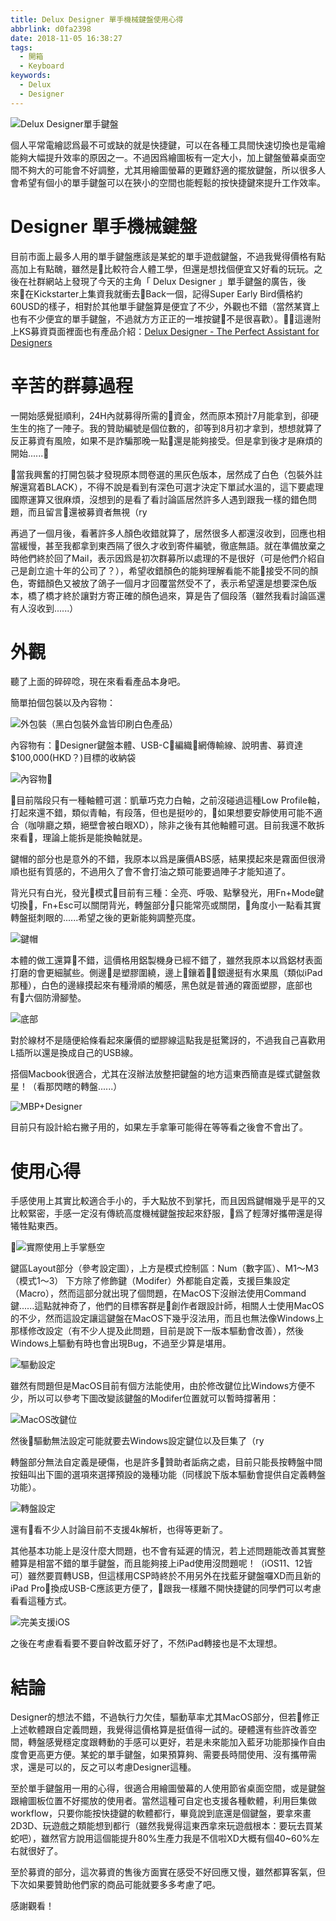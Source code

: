 ```yaml
---
title: Delux Designer 單手機械鍵盤使用心得
abbrlink: d0fa2398
date: 2018-11-05 16:38:27
tags:
  - 開箱
  - Keyboard
keywords:
  - Delux
  - Designer
---
```


![Delux Designer單手鍵盤](https://static.driftking.tw/2024/06/59c2b75fd1f1fc413afa4b9a92b3f2f7.jpg)

個人平常電繪認爲最不可或缺的就是快捷鍵，可以在各種工具間快速切換也是電繪能夠大幅提升效率的原因之一。不過因爲繪圖板有一定大小，加上鍵盤螢幕桌面空間不夠大的可能會不好調整，尤其用繪圖螢幕的更難舒適的擺放鍵盤，所以很多人會希望有個小的單手鍵盤可以在狹小的空間也能輕鬆的按快捷鍵來提升工作效率。<!--more-->

# Designer 單手機械鍵盤

目前市面上最多人用的單手鍵盤應該是某蛇的單手遊戲鍵盤，不過我覺得價格有點高加上有點醜，雖然是比較符合人體工學，但還是想找個便宜又好看的玩玩。之後在社群網站上發現了今天的主角「 Delux Designer 」單手鍵盤的廣告，後來在Kickstarter上集資我就衝去Back一個，記得Super Early Bird價格約60USD的樣子，相對於其他單手鍵盤算是便宜了不少，外觀也不錯（當然某寶上也有不少便宜的單手鍵盤，不過就方方正正的一堆按鍵不是很喜歡）。這邊附上KS募資頁面裡面也有產品介紹：[Delux Designer - The Perfect Assistant for Designers](https://www.kickstarter.com/projects/1594516409/delux-designer-the-perfect-assistant-for-designers)

# 辛苦的群募過程

一開始感覺挺順利，24H內就募得所需的資金，然而原本預計7月能拿到，卻硬生生的拖了一陣子。我的贊助編號是個位數的，卻等到8月初才拿到，想想就算了反正募資有風險，如果不是詐騙那晚一點還是能夠接受。但是拿到後才是麻煩的開始......

當我興奮的打開包裝才發現原本問卷選的黑灰色版本，居然成了白色（包裝外註解還寫着BLACK），不得不說是看到有深色可選才決定下單試水溫的，這下要處理國際運算又很麻煩，沒想到的是看了看討論區居然許多人遇到跟我一樣的錯色問題，而且留言還被募資者無視（ry

再過了一個月後，看著許多人顏色收錯就算了，居然很多人都還沒收到，回應也相當緩慢，甚至我都拿到東西隔了很久才收到寄件編號，徹底無語。就在準備放棄之時他們終於回了Mail，表示因爲是初次群募所以處理的不是很好（可是他們介紹自己是創立逾十年的公司了？），希望收錯顏色的能夠理解看能不能接受不同的顏色，寄錯顏色又被放了鴿子一個月才回覆當然受不了，表示希望還是想要深色版本，橋了橋才終於讓對方寄正確的顏色過來，算是告了個段落（雖然我看討論區還有人沒收到......）

# 外觀

聽了上面的碎碎唸，現在來看看產品本身吧。

簡單拍個包裝以及內容物：

![外包裝（黑白包裝外盒皆印刷白色產品）](https://static.driftking.tw/2024/06/28ec0a0a395def737168c9af736f84d3.jpg)

內容物有：Designer鍵盤本體、USB-C編織網傳輸線、說明書、募資達$100,000(HKD？)目標的收納袋

![內容物](https://static.driftking.tw/2024/06/729369cc3f35faf881dc194480ca382d.jpg)

目前階段只有一種軸體可選：凱華巧克力白軸，之前沒碰過這種Low Profile軸，打起來還不錯，類似青軸，有段落，但也是挺吵的，如果想要安靜使用可能不適合（咖啡廳之類，絕壁會被白眼XD），除非之後有其他軸體可選。目前我還不敢拆來看，理論上能拆是能換軸就是。

鍵帽的部分也是意外的不錯，我原本以爲是廉價ABS感，結果摸起來是霧面但很滑順也挺有質感的，不過用久了會不會打油之類可能要過陣子才能知道了。

背光只有白光，發光模式目前有三種：全亮、呼吸、點擊發光，用Fn+Mode鍵切換，Fn+Esc可以關閉背光，轉盤部分只能常亮或關閉，角度小一點看其實轉盤挺刺眼的......希望之後的更新能夠調整亮度。

![鍵帽](https://static.driftking.tw/2024/06/eb2f10153cd748230619aef4704a3402.jpg)

本體的做工還算不錯，這價格用鋁製機身已經不錯了，雖然我原本以爲鋁材表面打磨的會更細膩些。側邊是塑膠圍繞，邊上鑲着銀邊挺有水果風（類似iPad那種），白色的邊緣摸起來有種滑順的觸感，黑色就是普通的霧面塑膠，底部也有六個防滑腳墊。

![底部](https://static.driftking.tw/2024/06/a7b7e16a72db4b600b214ce34fdea484.jpg)

對於線材不是隨便給條看起來廉價的塑膠線這點我是挺驚訝的，不過我自己喜歡用L插所以還是換成自己的USB線。

搭個Macbook很適合，尤其在沒辦法放整把鍵盤的地方這東西簡直是蝶式鍵盤救星！（看那閃瞎的轉盤......）

![MBP+Designer](https://static.driftking.tw/2024/06/f0b788e162f1c5be449decf1847a9a02.jpg)

目前只有設計給右撇子用的，如果左手拿筆可能得在等等看之後會不會出了。

# 使用心得

手感使用上其實比較適合手小的，手大點放不到掌托，而且因爲鍵帽幾乎是平的又比較緊密，手感一定沒有傳統高度機械鍵盤按起來舒服，爲了輕薄好攜帶還是得犧牲點東西。

![實際使用上手掌懸空](https://static.driftking.tw/2024/06/834c27606f8fc819ee0e4bdec637ce07.jpg)

鍵區Layout部分（參考設定圖），上方是模式控制區：Num（數字區）、M1～M3（模式1～3）
下方除了修飾鍵（Modifer）外都能自定義，支援巨集設定（Macro），然而這部分就出現了個問題，在MacOS下沒辦法使用Command鍵......這點就神奇了，他們的目標客群是創作者跟設計師，相關人士使用MacOS的不少，然而這設定讓這鍵盤在MacOS下幾乎沒法用，而且也無法像Windows上那樣修改設定（有不少人提及此問題，目前是說下一版本驅動會改善），然後Windows上驅動有時也會出現Bug，不過至少算是堪用。

![驅動設定](https://static.driftking.tw/2024/06/0edfc0489544d8a5ec3e26b1a9a2975b.png)

雖然有問題但是MacOS目前有個方法能使用，由於修改鍵位比Windows方便不少，所以可以參考下圖改變該鍵盤的Modifer位置就可以暫時撐著用：

![MacOS改鍵位](https://static.driftking.tw/2024/06/4b56d7d1c8de537421e6a9e54431e35e.png)

然後驅動無法設定可能就要去Windows設定鍵位以及巨集了（ry

轉盤部分無法自定義是硬傷，也是許多贊助者詬病之處，目前只能長按轉盤中間按鈕叫出下圖的選項來選擇預設的幾種功能（同樣說下版本驅動會提供自定義轉盤功能）。

![轉盤設定](https://static.driftking.tw/2024/06/ad38c763c1a897de8aacaf6178697591.png)

還有看不少人討論目前不支援4k解析，也得等更新了。

其他基本功能上是沒什麼大問題，也不會有延遲的情況，若上述問題能改善其實整體算是相當不錯的單手鍵盤，而且能夠接上iPad使用沒問題呢！（iOS11、12皆可）雖然要買轉USB，但這樣用CSP時終於不用另外在找藍牙鍵盤囉XD而且新的iPad Pro換成USB-C應該更方便了，跟我一樣離不開快捷鍵的同學們可以考慮看看這種方式。

![完美支援iOS](https://static.driftking.tw/2024/06/f3e2ec9eeece94f9d32b501fcdcf0e87.jpg)

之後在考慮看看要不要自幹改藍牙好了，不然iPad轉接也是不太理想。

# 結論

Designer的想法不錯，不過執行力欠佳，驅動草率尤其MacOS部分，但若修正上述軟體跟自定義問題，我覺得這價格算是挺值得一試的。硬體還有些許改善空間，轉盤感覺穩定度跟轉動的手感可以更好，若是未來能加入藍牙功能那操作自由度會更高更方便。某蛇的單手鍵盤，如果預算夠、需要長時間使用、沒有攜帶需求，還是可以的，反之可以考慮Designer這種。

至於單手鍵盤用一用的心得，很適合用繪圖螢幕的人使用節省桌面空間，或是鍵盤跟繪圖板位置不好擺放的使用者。當然這種可自定也支援各種軟體，利用巨集做workflow，只要你能按快捷鍵的軟體都行，畢竟說到底還是個鍵盤，要拿來畫2D3D、玩遊戲之類能想到都行（雖然我覺得這東西拿來玩遊戲根本：要玩去買某蛇吧），雖然官方說用這個能提升80%生產力我是不信啦XD大概有個40~60%左右就很好了。

至於募資的部分，這次募資的售後方面實在感受不好回應又慢，雖然都算客氣，但下次如果要贊助他們家的商品可能就要多多考慮了吧。

感謝觀看！